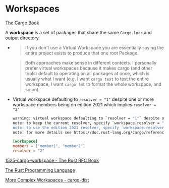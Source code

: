 # Workspaces
[The Cargo Book](https://doc.rust-lang.org/cargo/reference/workspaces.html)

A **workspace** is a set of packages that share the same `Cargo.lock` and output directory.

- > If you don't use a Virtual Workspace you are essentially saying the entire project exists to produce that one root Package.

  > Both approaches make sense in different contexts. I personally prefer virtual workspaces because it makes cargo (and other tools) default to operating on all packages at once, which is usually what I want (e.g. I want `cargo test` to test the entire workspace, I want `cargo fmt` to format the whole workspace, and so on).

- Virtual workspace defaulting to `resolver = "1"` despite one or more workspace members being on edition 2021 which implies `resolver = "2"`
  
  ```sh
  warning: virtual workspace defaulting to `resolver = "1"` despite one or more workspace members being on edition 2021 which implies `resolver = "2"`
  note: to keep the current resolver, specify `workspace.resolver = "1"` in the workspace root's manifest
  note: to use the edition 2021 resolver, specify `workspace.resolver = "2"` in the workspace root's manifest
  note: for more details see https://doc.rust-lang.org/cargo/reference/resolver.html#resolver-versions
  ```
  ```toml
  [workspace]
  members = ["member1", "member2"]
  resolver = "2"
  ```

[1525-cargo-workspace - The Rust RFC Book](https://rust-lang.github.io/rfcs/1525-cargo-workspace.html)

[The Rust Programming Language](https://doc.rust-lang.org/book/ch14-03-cargo-workspaces.html)

[More Complex Workspaces - cargo-dist](https://opensource.axo.dev/cargo-dist/book/workspaces/workspace-guide.html)